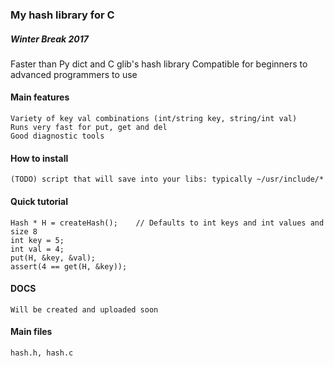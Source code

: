### My hash library for C
##### Winter Break 2017

Faster than Py dict and C glib's hash library
Compatible for beginners to advanced programmers to use

#### Main features
	Variety of key val combinations (int/string key, string/int val)
	Runs very fast for put, get and del
	Good diagnostic tools

#### How to install
	(TODO) script that will save into your libs: typically ~/usr/include/*

#### Quick tutorial
	Hash * H = createHash();	// Defaults to int keys and int values and size 8
	int key = 5;
	int val = 4;
	put(H, &key, &val);
	assert(4 == get(H, &key));

#### DOCS
	Will be created and uploaded soon

#### Main files
	hash.h, hash.c